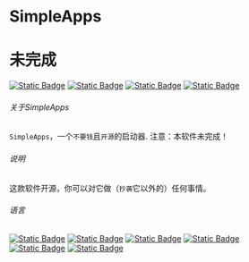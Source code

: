 # SimpleApps
# 未完成
[![Static Badge](https://img.shields.io/badge/SimpleApps--999999)](#SimpleApps) [![Static Badge](https://img.shields.io/badge/🏠首页--999999)](#关于SimpleApps) [![Static Badge](https://img.shields.io/badge/📄说明--999999)](#说明) [![Static Badge](https://img.shields.io/badge/🌍语言--999999)](#语言)

###### 关于SimpleApps
`SimpleApps`，一个`不要钱`且`开源`的启动器.
注意：本软件未完成！

###### 说明
这款软件开源，你可以对它做（`抄袭`它以外的）任何事情。

###### 语言
[![Static Badge](https://img.shields.io/badge/English--0000ff)](README.md) [![Static Badge](https://img.shields.io/badge/Chinese--ff0000)](README-cn.md) [![Static Badge](https://img.shields.io/badge/Japanese--ff8800)](README-jp.md) [![Static Badge](https://img.shields.io/badge/Whatlish--888888)](README-wtf.md) [![Static Badge](https://img.shields.io/badge/Chinese_Geng_Edition--00ff00)](README-cao.md) [![Static Badge](https://img.shields.io/badge/Russian--8888ff)](README-ru.md)
